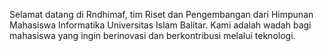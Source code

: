 Selamat datang di Rndhimaf, tim Riset dan Pengembangan dari Himpunan Mahasiswa Informatika Universitas Islam Balitar. Kami adalah wadah bagi mahasiswa yang ingin berinovasi dan berkontribusi melalui teknologi.
